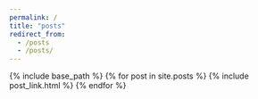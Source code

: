 ```yaml
---
permalink: /
title: "posts"
redirect_from: 
  - /posts
  - /posts/
---
```


{% include base_path %}
{% for post in site.posts %}
  {% include post_link.html %}
{% endfor %}
